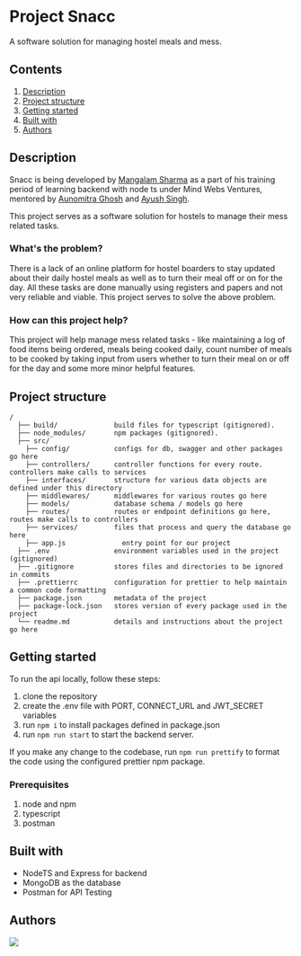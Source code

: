 # Project Snacc

A software solution for managing hostel meals and mess.

## Contents

1. [Description](#description)
1. [Project structure](#project-structure)
1. [Getting started](#getting-started)
1. [Built with](#built-with)
1. [Authors](#authors)

## Description

Snacc is being developed by [Mangalam Sharma](https://github.com/mangalam0512) as a part of his training period of learning backend with node ts under Mind Webs Ventures, mentored by [Aunomitra Ghosh](https://github.com/ant-ghost) and [Ayush Singh](https://github.com/singhayushh).

This project serves as a software solution for hostels to manage their mess related tasks.

### What's the problem?

There is a lack of an online platform for hostel boarders to stay updated about their daily hostel meals as well as to turn their meal off or on for the day. All these tasks are done manually using registers and papers and not very reliable and viable. This project serves to solve the above problem.

### How can this project help?

This project will help manage mess related tasks - like maintaining a log of food items being ordered, meals being cooked daily, count number of meals to be cooked by taking input from users whether to turn their meal on or off for the day and some more minor helpful features.

## Project structure

```
/
  ├── build/              build files for typescript (gitignored).
  ├── node_modules/       npm packages (gitignored).
  ├── src/              
    ├── config/           configs for db, swagger and other packages go here
    ├── controllers/      controller functions for every route. controllers make calls to services
    ├── interfaces/       structure for various data objects are defined under this directory
    ├── middlewares/      middlewares for various routes go here
    ├── models/           database schema / models go here
    ├── routes/           routes or endpoint definitions go here, routes make calls to controllers
    ├── services/         files that process and query the database go here 
    ├── app.js              entry point for our project
  ├── .env                environment variables used in the project (gitignored)
  ├── .gitignore          stores files and directories to be ignored in commits
  ├── .prettierrc         configuration for prettier to help maintain a common code formatting
  ├── package.json        metadata of the project
  ├── package-lock.json   stores version of every package used in the project
  └── readme.md           details and instructions about the project go here

```

## Getting started

To run the api locally, follow these steps:
1. clone the repository
1. create the .env file with PORT, CONNECT_URL and JWT_SECRET variables
1. run `npm i` to install packages defined in package.json
1. run `npm run start` to start the backend server.

If you make any change to the codebase, run `npm run prettify` to format the code using the configured prettier npm package.

### Prerequisites

1. node and npm
1. typescript
1. postman

## Built with

- NodeTS and Express for backend
- MongoDB as the database
- Postman for API Testing

## Authors

<a href="https://github.com/mindwebs/snacc-api/graphs/contributors">
  <img src="https://contrib.rocks/image?repo=mindwebs/snacc-api" />
</a>